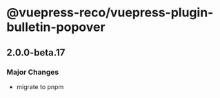# @vuepress-reco/vuepress-plugin-bulletin-popover

## 2.0.0-beta.17

### Major Changes

- migrate to pnpm
